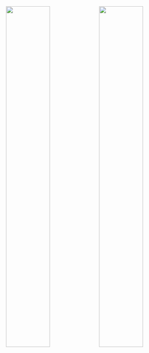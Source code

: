 <div align="center">
<img width="48%" src="https://github-readme-stats.vercel.app/api?username=nekoo1&show_icons=true&theme=tokyonight" />
  <img width="48%" src="https://github-readme-streak-stats.herokuapp.com/?user=nekoo1&theme=tokyonight" />
</div>
